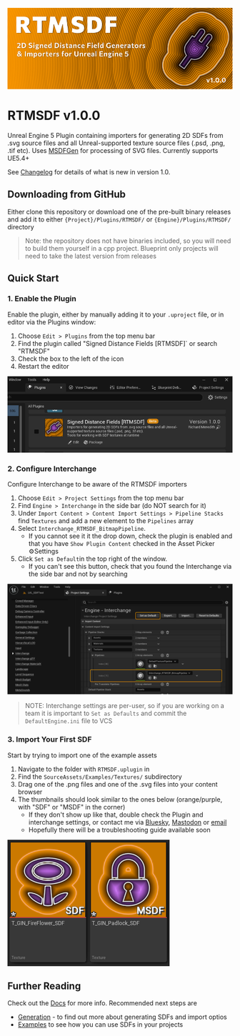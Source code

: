 ![RTMSDF - 2D Signed Distance Field Generators & Importers for Unreal Engine 5](Docs/Images/RTMSDF_Banner_830x300.png)

# RTMSDF v1.0.0
Unreal Engine 5 Plugin containing importers for generating 2D SDFs from .svg source files 
and all Unreal-supported texture source files (.psd, .png, .tif etc). Uses 
[MSDFGen](https://github.com/Chlumsky/msdfgen) for processing of SVG files. 
Currently supports UE5.4+

See [Changelog](CHANGELOG.md) for details of what is new in version 1.0.

## Downloading from GitHub
Either clone this repository or download one of the pre-built binary releases and add it
to either `{Project}/Plugins/RTMSDF/` or `{Engine}/Plugins/RTMSDF/` directory

> Note: the repository does not have binaries included, so you will need to build them 
yourself in a cpp project. Blueprint only projects will need to take the latest version
 from releases

## Quick Start
### 1. Enable the Plugin
Enable the plugin, either by manually adding it to your `.uproject` file, or in editor via the Plugins window:
1. Choose `Edit > Plugins` from the top menu bar
2. Find the plugin called "Signed Distance Fields [RTMSDF]` or search "RTMSDF"
3. Check the box to the left of the icon
4. Restart the editor

![](Docs/Images/Configure_EnablePlugin.png)

### 2. Configure Interchange
Configure Interchange to be aware of the RTMSDF importers
1. Choose `Edit > Project Settings` from the top menu bar
2. Find `Engine > Interchange` in the side bar (do NOT search for it)
3. Under `Import Content > Content Import Settings > Pipeline Stacks` find `Textures` and add a new element to the `Pipelines` array
4. Select `Interchange_RTMSDF_BitmapPipeline`. 
    - If you cannot see it it the drop down, check the plugin is enabled and that you have `Show Plugin Content` checked in the Asset Picker ⚙️Settings 
5. Click `Set as Default`in the top right of the window. 
   - If you can't see this button, check that you found the Interchange via the side bar and not by searching

![](Docs/Images/Configure_Interchange.png)

> NOTE: Interchange settings are per-user, so if you are working on a team it is important to `Set as Defaults` and commit the `DefaultEngine.ini` file to VCS

### 3. Import Your First SDF
Start by trying to import one of the example assets
1. Navigate to the folder with `RTMSDF.uplugin` in
2. Find the `SourceAssets/Examples/Textures/` subdirectory
3. Drag one of the .png files and one of the .svg files into your content browser
4. The thumbnails should look similar to the ones below (orange/purple, with "SDF" or "MSDF" in the corner)
    - If they don't show up like that, double check the Plugin and interchange settings, or contact me via [Bluesky](https://bsky.app/profile/rtm223.me), [Mastodon](https://mastodon.gamedev.place/@rtm223) or [email](mailto:hello@richardmeredith.net)
    - Hopefully there will be a troubleshooting guide available soon

![](Docs/Images/Configure_FirstImport.png)

## Further Reading
Check out the [Docs](Docs/Index.md) for more info. Recommended next steps are
  - [Generation](Docs/Generation/Index.md) - to find out more about generating SDFs and import optios
  - [Examples](Docs/Examples/Index.md) to see how you can use SDFs in your projects
